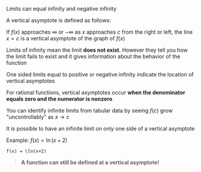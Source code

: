 Limits can equal infinity and negative infinity

A vertical asymptote is defined as follows:

If $f(x)$ approaches $\infty$ or $-\infty$ as $x$ approaches $c$ from the right or left, the line $x = c$ is a vertical asymptote of the graph of $f(x)$

Limits of infinity mean the limit **does not exist**. However they tell you how the limit fails to exist and it gives information about the behavior of the function

One sided limits equal to positive or negative infinity indicate the location of vertical asymptotes

For rational functions, vertical asymptotes occur **when the denominator equals zero and the numerator is nonzero**

You can identify infinite limits from tabular data by seeing $f(c)$ grow "uncontrollably" as $x \to c$

It is possible to have an infinite limit on only one side of a vertical asymptote

Example: $f(x) = \ln(x+2)$

```desmos-graph
f(x) = \ln(x+2)
```

> **A function can still be defined at a vertical asymptote!**




